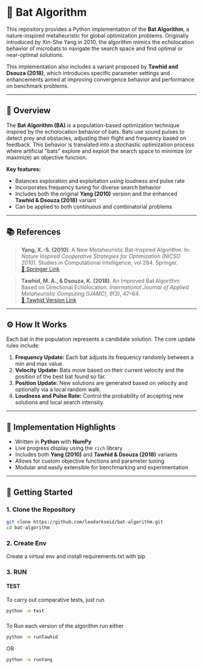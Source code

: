 # 🦇 Bat Algorithm

This repository provides a Python implementation of the **Bat Algorithm**, a nature-inspired metaheuristic for global optimization problems. Originally introduced by Xin-She Yang in 2010, the algorithm mimics the echolocation behavior of microbats to navigate the search space and find optimal or near-optimal solutions.

This implementation also includes a variant proposed by **Tawhid and Dsouza (2018)**, which introduces specific parameter settings and enhancements aimed at improving convergence behavior and performance on benchmark problems.

---

## 📖 Overview

The **Bat Algorithm (BA)** is a population-based optimization technique inspired by the echolocation behavior of bats. Bats use sound pulses to detect prey and obstacles, adjusting their flight and frequency based on feedback. This behavior is translated into a stochastic optimization process where artificial "bats" explore and exploit the search space to minimize (or maximize) an objective function.

**Key features:**
- Balances exploration and exploitation using loudness and pulse rate
- Incorporates frequency tuning for diverse search behavior
- Includes both the original **Yang (2010)** version and the enhanced **Tawhid & Dsouza (2018)** variant
- Can be applied to both continuous and combinatorial problems

---

## 📚 References

> **Yang, X.-S. (2010)**. A New Metaheuristic Bat-Inspired Algorithm. In: *Nature Inspired Cooperative Strategies for Optimization (NICSO 2010)*. Studies in Computational Intelligence, vol 284. Springer.  
> [📄 Springer Link](https://doi.org/10.1007/978-3-642-12538-6_6)

> **Tawhid, M. A., & Dsouza, K. (2018)**. An Improved Bat Algorithm Based on Directional Echolocation. *International Journal of Applied Metaheuristic Computing (IJAMC), 9*(3), 47–64.  
> [📄 Tawhid Version Link](https://www.emerald.com/insight/content/doi/10.1016/j.aci.2018.04.001/full/html)

---

## ⚙️ How It Works

Each bat in the population represents a candidate solution. The core update rules include:

1. **Frequency Update:** Each bat adjusts its frequency randomly between a min and max value.
2. **Velocity Update:** Bats move based on their current velocity and the position of the best bat found so far.
3. **Position Update:** New solutions are generated based on velocity and optionally via a local random walk.
4. **Loudness and Pulse Rate:** Control the probability of accepting new solutions and local search intensity.



---

## 🔧 Implementation Highlights

- Written in **Python** with **NumPy**
- Live progress display using the `rich` library
- Includes both **Yang (2010)** and **Tawhid & Dsouza (2018)** variants
- Allows for custom objective functions and parameter tuning
- Modular and easily extensible for benchmarking and experimentation

---

## 🚀 Getting Started

### 1. Clone the Repository

```bash
git clone https://github.com/leodarkseid/bat-algorithm.git
cd bat-algorithm
```

### 2. Create Env

Create a virtual env and install requirements.txt with pip

### 3. RUN

#### TEST
To carry out comparative tests, just run 

```bash
python -m test
```

### 
To Run each version of the algorithm run either

```bash
python -m runTawhid
```

OR 

```bash
python -m runYang
```